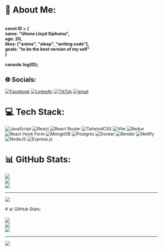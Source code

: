 # 💫 About Me:
<b><br>const ID = {<br>name: "Uhone Lloyd Siphuma",<br>age: 20,<br>likes: ["anime", "sleep", "writing code"],<br>goals: "to be the best version of my self"<br>}<br><br>console.log(ID);<br></b>


## 🌐 Socials:
[![Facebook](https://img.shields.io/badge/Facebook-%231877F2.svg?logo=Facebook&logoColor=white)](https://www.facebook.com/profile.php?id=100055946281606&mibextid=wwXIfr&mibextid=wwXIfr) [![LinkedIn](https://img.shields.io/badge/LinkedIn-%230077B5.svg?logo=linkedin&logoColor=white)](https://linkedin.com/in/uhone-trevor-siphuma-462861366) [![TikTok](https://img.shields.io/badge/TikTok-%23000000.svg?logo=TikTok&logoColor=white)](https://tiktok.com/@stlloyd5) [![email](https://img.shields.io/badge/Email-D14836?logo=gmail&logoColor=white)](mailto:siphumauhone5@gmail.com) 

# 💻 Tech Stack:
![JavaScript](https://img.shields.io/badge/javascript-%23323330.svg?style=for-the-badge&logo=javascript&logoColor=%23F7DF1E) ![React](https://img.shields.io/badge/react-%2320232a.svg?style=for-the-badge&logo=react&logoColor=%2361DAFB) ![React Router](https://img.shields.io/badge/React_Router-CA4245?style=for-the-badge&logo=react-router&logoColor=white) ![TailwindCSS](https://img.shields.io/badge/tailwindcss-%2338B2AC.svg?style=for-the-badge&logo=tailwind-css&logoColor=white) ![Vite](https://img.shields.io/badge/vite-%23646CFF.svg?style=for-the-badge&logo=vite&logoColor=white) ![Redux](https://img.shields.io/badge/redux-%23593d88.svg?style=for-the-badge&logo=redux&logoColor=white) ![React Hook Form](https://img.shields.io/badge/React%20Hook%20Form-%23EC5990.svg?style=for-the-badge&logo=reacthookform&logoColor=white) ![MongoDB](https://img.shields.io/badge/MongoDB-%234ea94b.svg?style=for-the-badge&logo=mongodb&logoColor=white) ![Postgres](https://img.shields.io/badge/postgres-%23316192.svg?style=for-the-badge&logo=postgresql&logoColor=white) ![Docker](https://img.shields.io/badge/docker-%230db7ed.svg?style=for-the-badge&logo=docker&logoColor=white) ![Render](https://img.shields.io/badge/Render-%46E3B7.svg?style=for-the-badge&logo=render&logoColor=white) ![Netlify](https://img.shields.io/badge/netlify-%23000000.svg?style=for-the-badge&logo=netlify&logoColor=#00C7B7) ![NodeJS](https://img.shields.io/badge/node.js-6DA55F?style=for-the-badge&logo=node.js&logoColor=white) ![Express.js](https://img.shields.io/badge/express.js-%23404d59.svg?style=for-the-badge&logo=express&logoColor=%2361DAFB)
# 📊 GitHub Stats:
![](https://github-readme-stats.vercel.app/api?username=MrLloyd808&theme=dark&hide_border=false&include_all_commits=false&count_private=false)<br/>
![](https://nirzak-streak-stats.vercel.app/?user=MrLloyd808&theme=dark&hide_border=false)<br/>
![](https://github-readme-stats.vercel.app/api/top-langs/?username=MrLloyd808&theme=dark&hide_border=false&include_all_commits=false&count_private=false&layout=compact)

---
[![](https://visitcount.itsvg.in/api?id=MrLloyd808&icon=0&color=0)](https://visitcount.itsvg.in)

<!-- Proudly created with GPRM ( https://gprm.itsvg.in ) --># 📊 GitHub Stats:
![](https://github-readme-stats.vercel.app/api?username=MrLloyd808&theme=dark&hide_border=false&include_all_commits=false&count_private=false)<br/>
![](https://nirzak-streak-stats.vercel.app/?user=MrLloyd808&theme=dark&hide_border=false)<br/>
![](https://github-readme-stats.vercel.app/api/top-langs/?username=MrLloyd808&theme=dark&hide_border=false&include_all_commits=false&count_private=false&layout=compact)

---
[![](https://visitcount.itsvg.in/api?id=MrLloyd808&icon=0&color=0)](https://visitcount.itsvg.in)

<!-- Proudly created with GPRM ( https://gprm.itsvg.in ) -->
